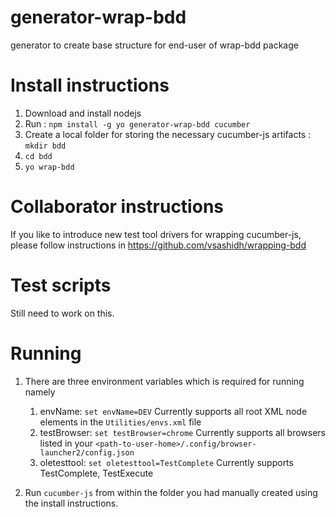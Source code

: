# generator-wrap-bdd
generator to create base structure for end-user of wrap-bdd package

# Install instructions
1. Download and install nodejs
2. Run :  `npm install -g yo generator-wrap-bdd cucumber`
3. Create a local folder for storing the necessary cucumber-js artifacts :  `mkdir bdd`
4. `cd bdd`
5. `yo wrap-bdd`

# Collaborator instructions
If you like to introduce new test tool drivers for wrapping cucumber-js, please follow instructions in https://github.com/vsashidh/wrapping-bdd
  
# Test scripts
Still need to work on this.

# Running

1. There are three environment variables which is required for running namely 
    1. envName: `set envName=DEV` Currently supports all root XML node elements in the `Utilities/envs.xml` file
    2. testBrowser: `set testBrowser=chrome` Currently supports all browsers listed in your `<path-to-user-home>/.config/browser-launcher2/config.json`
    3. oletesttool: `set oletesttool=TestComplete` Currently supports TestComplete, TestExecute

2. Run `cucumber-js` from within the folder you had manually created using the install instructions.
